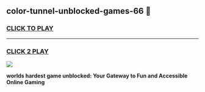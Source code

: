 
## color-tunnel-unblocked-games-66 👋
<h3>
<a href="https://premium.freeplayer.one?title=color-tunnel-unblocked-games-66&ref=14F">CLICK TO PLAY</a></h3>
<hr>

<h3>
<a href="https://premium.freeplayer.one?title=color-tunnel-unblocked-games-66&ref=14F">CLICK 2 PLAY</a>
  
</h3>

<a href="https://premium.freeplayer.one?title=color-tunnel-unblocked-games-66&ref=12F/"><img src="https://clearcache.store/games.png"></a>


**worlds hardest game unblocked: Your Gateway to Fun and Accessible Online Gaming**
